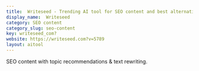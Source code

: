 ```yaml
---
title:  Writeseed - Trending AI tool for SEO content and best alternatives
display_name:  Writeseed
category: SEO content
category_slug: seo-content
key: writeseed_com?
website: https://writeseed.com?v=5789
layout: aitool
---
```


SEO content with topic recommendations & text rewriting.
